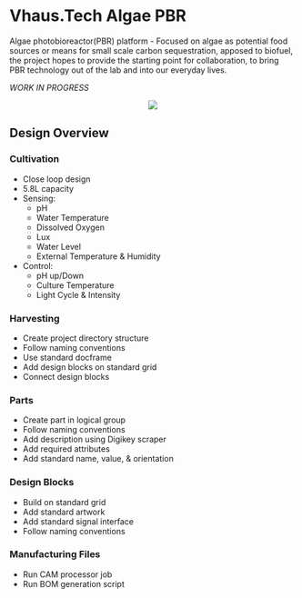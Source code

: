 
# Vhaus.Tech Algae PBR
Algae photobioreactor(PBR) platform - Focused on algae as potential food sources or means for small scale carbon sequestration, apposed to biofuel, the project hopes to provide the starting point for collaboration, to bring PBR technology out of the lab and into our everyday lives. 

*WORK IN PROGRESS*
<p align="center">
  <img src="https://github.com/mishave/vhausAlgae/blob/master/vhausAlageMechanical/Misc/systemOverview.PNG" />
</p>

## Design Overview
### Cultivation
- Close loop design
- 5.8L capacity
- Sensing: 
  - pH
  - Water Temperature
  - Dissolved Oxygen
  - Lux
  - Water Level
  - External Temperature & Humidity
- Control:
  - pH up/Down
  - Culture Temperature
  - Light Cycle & Intensity


### Harvesting
- Create project directory structure
- Follow naming conventions
- Use standard docframe
- Add design blocks on standard grid
- Connect design blocks

### Parts
- Create part in logical group
- Follow naming conventions
- Add description using Digikey scraper
- Add required attributes
- Add standard name, value, & orientation

### Design Blocks
- Build on standard grid
- Add standard artwork
- Add standard signal interface
- Follow naming conventions

### Manufacturing Files
- Run CAM processor job
- Run BOM generation script
